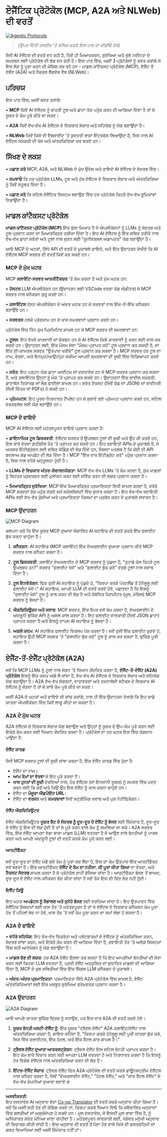 <!--
CO_OP_TRANSLATOR_METADATA:
{
  "original_hash": "aff92c6f019b4627ca9399c6e3882e17",
  "translation_date": "2025-09-18T14:42:41+00:00",
  "source_file": "11-agentic-protocols/README.md",
  "language_code": "pa"
}
-->
# ਏਜੈਂਟਿਕ ਪ੍ਰੋਟੋਕੋਲ (MCP, A2A ਅਤੇ NLWeb) ਦੀ ਵਰਤੋਂ

[![Agentic Protocols](../../../translated_images/lesson-11-thumbnail.b6c742949cf1ce2aa0255968d287b31c99b51dfa9c9beaede7c3fbed90e8fcfb.pa.png)](https://youtu.be/X-Dh9R3Opn8)

> _(ਉਪਰ ਦਿੱਤੀ ਤਸਵੀਰ 'ਤੇ ਕਲਿਕ ਕਰਕੇ ਇਸ ਪਾਠ ਦਾ ਵੀਡੀਓ ਵੇਖੋ)_

ਜਿਵੇਂ AI ਏਜੈਂਟਸ ਦੀ ਵਰਤੋਂ ਵਧ ਰਹੀ ਹੈ, ਤਿਵੇਂ ਹੀ ਮਿਆਰਕਰਨ, ਸੁਰੱਖਿਆ ਅਤੇ ਖੁੱਲੇ ਨਵੀਨਤਾ ਦੇ ਸਮਰਥਨ ਲਈ ਪ੍ਰੋਟੋਕੋਲ ਦੀ ਲੋੜ ਵਧ ਰਹੀ ਹੈ। ਇਸ ਪਾਠ ਵਿੱਚ, ਅਸੀਂ 3 ਪ੍ਰੋਟੋਕੋਲਾਂ ਨੂੰ ਕਵਰ ਕਰਾਂਗੇ ਜੋ ਇਸ ਲੋੜ ਨੂੰ ਪੂਰਾ ਕਰਨ ਦੀ ਕੋਸ਼ਿਸ਼ ਕਰ ਰਹੇ ਹਨ - ਮਾਡਲ ਕਾਂਟੈਕਸਟ ਪ੍ਰੋਟੋਕੋਲ (MCP), ਏਜੈਂਟ ਤੋਂ ਏਜੈਂਟ (A2A) ਅਤੇ ਨੈਚਰਲ ਲੈਂਗਵੇਜ ਵੈਬ (NLWeb)।

## ਪਰਿਚਯ

ਇਸ ਪਾਠ ਵਿੱਚ, ਅਸੀਂ ਕਵਰ ਕਰਾਂਗੇ:

• **MCP** ਕਿਵੇਂ AI ਏਜੈਂਟਸ ਨੂੰ ਬਾਹਰੀ ਟੂਲ ਅਤੇ ਡਾਟਾ ਤੱਕ ਪਹੁੰਚ ਕਰਨ ਦੀ ਆਗਿਆ ਦਿੰਦਾ ਹੈ ਤਾਂ ਜੋ ਯੂਜ਼ਰ ਦੇ ਕੰਮ ਪੂਰੇ ਕੀਤੇ ਜਾ ਸਕਣ।

• **A2A** ਕਿਵੇਂ ਵੱਖ-ਵੱਖ AI ਏਜੈਂਟਸ ਦੇ ਵਿਚਕਾਰ ਸੰਚਾਰ ਅਤੇ ਸਹਿਯੋਗ ਨੂੰ ਯੋਗ ਬਣਾਉਂਦਾ ਹੈ।

• **NLWeb** ਕਿਵੇਂ ਕਿਸੇ ਵੀ ਵੈਬਸਾਈਟ 'ਤੇ ਕੁਦਰਤੀ ਭਾਸ਼ਾ ਇੰਟਰਫੇਸ ਲਿਆਉਂਦਾ ਹੈ, ਜਿਸ ਨਾਲ AI ਏਜੈਂਟਸ ਸਮੱਗਰੀ ਦੀ ਖੋਜ ਅਤੇ ਅੰਤਰਕਿਰਿਆ ਕਰ ਸਕਦੇ ਹਨ।

## ਸਿੱਖਣ ਦੇ ਲਕਸ਼

• **ਪਛਾਣ ਕਰੋ** MCP, A2A, ਅਤੇ NLWeb ਦੇ ਮੁੱਖ ਉਦੇਸ਼ ਅਤੇ ਫਾਇਦੇ AI ਏਜੈਂਟਸ ਦੇ ਸੰਦਰਭ ਵਿੱਚ।

• **ਸਮਝਾਓ** ਕਿ ਹਰ ਪ੍ਰੋਟੋਕੋਲ LLMs, ਟੂਲ ਅਤੇ ਹੋਰ ਏਜੈਂਟਸ ਦੇ ਵਿਚਕਾਰ ਸੰਚਾਰ ਅਤੇ ਅੰਤਰਕਿਰਿਆ ਨੂੰ ਕਿਵੇਂ ਸਹੂਲਤ ਦਿੰਦਾ ਹੈ।

• **ਪਛਾਣ ਕਰੋ** ਕਿ ਜਟਿਲ ਏਜੈਂਟਿਕ ਸਿਸਟਮ ਬਣਾਉਣ ਵਿੱਚ ਹਰ ਪ੍ਰੋਟੋਕੋਲ ਕਿਹੜੇ ਵੱਖ-ਵੱਖ ਭੂਮਿਕਾਵਾਂ ਨਿਭਾਉਂਦਾ ਹੈ।

## ਮਾਡਲ ਕਾਂਟੈਕਸਟ ਪ੍ਰੋਟੋਕੋਲ

**ਮਾਡਲ ਕਾਂਟੈਕਸਟ ਪ੍ਰੋਟੋਕੋਲ (MCP)** ਇੱਕ ਖੁੱਲਾ ਮਿਆਰ ਹੈ ਜੋ ਐਪਲੀਕੇਸ਼ਨਾਂ ਨੂੰ LLMs ਨੂੰ ਸੰਦਰਭ ਅਤੇ ਟੂਲ ਪ੍ਰਦਾਨ ਕਰਨ ਦਾ ਮਿਆਰਕ੍ਰਿਤ ਤਰੀਕਾ ਦਿੰਦਾ ਹੈ। ਇਹ AI ਏਜੈਂਟਸ ਨੂੰ ਇੱਕ ਸਥਿਰ ਤਰੀਕੇ ਨਾਲ ਵੱਖ-ਵੱਖ ਡਾਟਾ ਸਰੋਤਾਂ ਅਤੇ ਟੂਲਾਂ ਨਾਲ ਜੁੜਨ ਲਈ "ਯੂਨੀਵਰਸਲ ਅਡਾਪਟਰ" ਯੋਗ ਬਣਾਉਂਦਾ ਹੈ।

ਆਓ MCP ਦੇ ਘਟਕਾਂ, ਸਿੱਧੇ API ਦੀ ਵਰਤੋਂ ਦੇ ਮੁਕਾਬਲੇ ਫਾਇਦੇ, ਅਤੇ ਇੱਕ ਉਦਾਹਰਨ ਦੇਖੀਏ ਕਿ AI ਏਜੈਂਟਸ MCP ਸਰਵਰ ਦੀ ਵਰਤੋਂ ਕਿਵੇਂ ਕਰ ਸਕਦੇ ਹਨ।

### MCP ਦੇ ਮੁੱਖ ਘਟਕ

MCP **ਕਲਾਇੰਟ-ਸਰਵਰ ਆਰਕੀਟੈਕਚਰ** 'ਤੇ ਕੰਮ ਕਰਦਾ ਹੈ ਅਤੇ ਮੁੱਖ ਘਟਕ ਹਨ:

• **ਹੋਸਟਸ** LLM ਐਪਲੀਕੇਸ਼ਨ ਹਨ (ਉਦਾਹਰਨ ਲਈ VSCode ਵਰਗਾ ਕੋਡ ਐਡੀਟਰ) ਜੋ MCP ਸਰਵਰ ਨਾਲ ਕਨੈਕਸ਼ਨ ਸ਼ੁਰੂ ਕਰਦੇ ਹਨ।

• **ਕਲਾਇੰਟਸ** ਹੋਸਟ ਐਪਲੀਕੇਸ਼ਨ ਦੇ ਅੰਦਰ ਘਟਕ ਹਨ ਜੋ ਸਰਵਰਾਂ ਨਾਲ ਇੱਕ-ਤੋਂ-ਇੱਕ ਕਨੈਕਸ਼ਨ ਬਣਾਉਂਦੇ ਹਨ।

• **ਸਰਵਰਸ** ਹਲਕੇ ਪ੍ਰੋਗਰਾਮ ਹਨ ਜੋ ਖਾਸ ਸਮਰਥਾਵਾਂ ਪ੍ਰਦਾਨ ਕਰਦੇ ਹਨ।

ਪ੍ਰੋਟੋਕੋਲ ਵਿੱਚ ਤਿੰਨ ਮੁੱਖ ਪ੍ਰਿਮਿਟਿਵ ਸ਼ਾਮਲ ਹਨ ਜੋ MCP ਸਰਵਰ ਦੀ ਸਮਰਥਾਵਾਂ ਹਨ:

• **ਟੂਲਸ**: ਇਹ ਵੱਖਰੇ ਕਾਰਵਾਈ ਜਾਂ ਫੰਕਸ਼ਨ ਹਨ ਜੋ AI ਏਜੈਂਟਸ ਕਿਸੇ ਕਾਰਵਾਈ ਨੂੰ ਕਰਨ ਲਈ ਕਾਲ ਕਰ ਸਕਦੇ ਹਨ। ਉਦਾਹਰਨ ਲਈ, ਇੱਕ ਮੌਸਮ ਸੇਵਾ "ਮੌਸਮ ਪ੍ਰਾਪਤ ਕਰੋ" ਟੂਲ ਪ੍ਰਦਾਨ ਕਰ ਸਕਦੀ ਹੈ, ਜਾਂ ਇੱਕ ਈ-ਕਾਮਰਸ ਸਰਵਰ "ਉਤਪਾਦ ਖਰੀਦੋ" ਟੂਲ ਪ੍ਰਦਾਨ ਕਰ ਸਕਦਾ ਹੈ। MCP ਸਰਵਰ ਹਰ ਟੂਲ ਦਾ ਨਾਮ, ਵੇਰਵਾ, ਅਤੇ ਇਨਪੁਟ/ਆਉਟਪੁੱਟ ਸਕੀਮਾ ਆਪਣੀ ਸਮਰਥਾਵਾਂ ਦੀ ਸੂਚੀ ਵਿੱਚ ਵਿਗਿਆਪਨ ਕਰਦੇ ਹਨ।

• **ਸਰੋਤ**: ਇਹ ਪੜ੍ਹਨ-ਯੋਗ ਡਾਟਾ ਆਈਟਮ ਜਾਂ ਦਸਤਾਵੇਜ਼ ਹਨ ਜੋ MCP ਸਰਵਰ ਪ੍ਰਦਾਨ ਕਰ ਸਕਦਾ ਹੈ, ਅਤੇ ਕਲਾਇੰਟਸ ਉਨ੍ਹਾਂ ਨੂੰ ਮੰਗ 'ਤੇ ਪ੍ਰਾਪਤ ਕਰ ਸਕਦੇ ਹਨ। ਉਦਾਹਰਨਾਂ ਵਿੱਚ ਫਾਈਲ ਸਮੱਗਰੀ, ਡਾਟਾਬੇਸ ਰਿਕਾਰਡ ਜਾਂ ਲੌਗ ਫਾਈਲਾਂ ਸ਼ਾਮਲ ਹਨ। ਸਰੋਤ ਟੈਕਸਟ (ਜਿਵੇਂ ਕੋਡ ਜਾਂ JSON) ਜਾਂ ਬਾਈਨਰੀ (ਜਿਵੇਂ ਚਿੱਤਰ ਜਾਂ PDFs) ਹੋ ਸਕਦੇ ਹਨ।

• **ਪ੍ਰੋਮਪਟਸ**: ਇਹ ਪੂਰਵ-ਨਿਰਧਾਰਤ ਟੈਂਪਲੇਟ ਹਨ ਜੋ ਸੁਝਾਏ ਗਏ ਪ੍ਰੋਮਪਟ ਪ੍ਰਦਾਨ ਕਰਦੇ ਹਨ, ਜਟਿਲ ਵਰਕਫਲੋਜ਼ ਲਈ ਯੋਗ ਬਣਾਉਂਦੇ ਹਨ।

### MCP ਦੇ ਫਾਇਦੇ

MCP AI ਏਜੈਂਟਸ ਲਈ ਮਹੱਤਵਪੂਰਨ ਫਾਇਦੇ ਪ੍ਰਦਾਨ ਕਰਦਾ ਹੈ:

• **ਡਾਇਨਾਮਿਕ ਟੂਲ ਡਿਸਕਵਰੀ**: ਏਜੈਂਟਸ ਸਰਵਰ ਤੋਂ ਉਪਲਬਧ ਟੂਲਾਂ ਦੀ ਸੂਚੀ ਅਤੇ ਉਹ ਕੀ ਕਰਦੇ ਹਨ, ਇਸ ਬਾਰੇ ਵੇਰਵਾ ਗਤੀਸ਼ੀਲ ਤੌਰ 'ਤੇ ਪ੍ਰਾਪਤ ਕਰ ਸਕਦੇ ਹਨ। ਇਹ ਰਵਾਇਤੀ APIs ਦੇ ਮੁਕਾਬਲੇ ਹੈ, ਜੋ ਅਕਸਰ ਇੰਟੀਗ੍ਰੇਸ਼ਨ ਲਈ ਸਥਿਰ ਕੋਡਿੰਗ ਦੀ ਲੋੜ ਦਿੰਦੇ ਹਨ, ਜਿਸਦਾ ਮਤਲਬ ਹੈ ਕਿ ਕੋਈ ਵੀ API ਬਦਲਾਅ ਕੋਡ ਅਪਡੇਟ ਦੀ ਲੋੜ ਦਿੰਦਾ ਹੈ। MCP "ਇੱਕ ਵਾਰ ਇੰਟੀਗ੍ਰੇਟ ਕਰੋ" ਪਹੁੰਚ ਪ੍ਰਦਾਨ ਕਰਦਾ ਹੈ, ਜਿਸ ਨਾਲ ਵਧੇਰੇ ਅਨੁਕੂਲਤਾ ਹੁੰਦੀ ਹੈ।

• **LLMs ਦੇ ਵਿਚਕਾਰ ਅੰਤਰ-ਸੰਚਾਲਨਯੋਗਤਾ**: MCP ਵੱਖ-ਵੱਖ LLMs 'ਤੇ ਕੰਮ ਕਰਦਾ ਹੈ, ਮੁੱਖ ਮਾਡਲਾਂ ਨੂੰ ਬਿਹਤਰ ਪ੍ਰਦਰਸ਼ਨ ਲਈ ਮੁਲਾਂਕਨ ਕਰਨ ਲਈ ਸਵਿੱਚ ਕਰਨ ਦੀ ਲਚਕ ਪ੍ਰਦਾਨ ਕਰਦਾ ਹੈ।

• **ਮਿਆਰਕ੍ਰਿਤ ਸੁਰੱਖਿਆ**: MCP ਇੱਕ ਮਿਆਰਕ੍ਰਿਤ ਪ੍ਰਮਾਣਿਕਤਾ ਵਿਧੀ ਸ਼ਾਮਲ ਕਰਦਾ ਹੈ, ਵਧੇਰੇ MCP ਸਰਵਰਾਂ ਤੱਕ ਪਹੁੰਚ ਜੋੜਦੇ ਸਮੇਂ ਸਕੇਲਬਿਲਟੀ ਵਿੱਚ ਸੁਧਾਰ ਕਰਦਾ ਹੈ। ਇਹ ਵੱਖ-ਵੱਖ ਰਵਾਇਤੀ APIs ਲਈ ਵੱਖ-ਵੱਖ ਕੁੰਜੀਆਂ ਅਤੇ ਪ੍ਰਮਾਣਿਕਤਾ ਕਿਸਮਾਂ ਦਾ ਪ੍ਰਬੰਧ ਕਰਨ ਦੇ ਮੁਕਾਬਲੇ ਸਧਾਰਨ ਹੈ।

### MCP ਉਦਾਹਰਨ

![MCP Diagram](../../../translated_images/mcp-diagram.e4ca1cbd551444a12e1f0eb300191a036ab01124fce71c864fe9cb7f4ac2a15d.pa.png)

ਕਲਪਨਾ ਕਰੋ ਕਿ ਇੱਕ ਯੂਜ਼ਰ MCP ਦੁਆਰਾ ਸੰਚਾਲਿਤ AI ਸਹਾਇਕ ਦੀ ਵਰਤੋਂ ਕਰਕੇ ਇੱਕ ਫਲਾਈਟ ਬੁੱਕ ਕਰਨਾ ਚਾਹੁੰਦਾ ਹੈ।

1. **ਕਨੈਕਸ਼ਨ**: AI ਸਹਾਇਕ (MCP ਕਲਾਇੰਟ) ਇੱਕ ਏਅਰਲਾਈਨ ਦੁਆਰਾ ਪ੍ਰਦਾਨ ਕੀਤੇ MCP ਸਰਵਰ ਨਾਲ ਕਨੈਕਟ ਕਰਦਾ ਹੈ।

2. **ਟੂਲ ਡਿਸਕਵਰੀ**: ਕਲਾਇੰਟ ਏਅਰਲਾਈਨ ਦੇ MCP ਸਰਵਰ ਨੂੰ ਪੁੱਛਦਾ ਹੈ, "ਤੁਹਾਡੇ ਕੋਲ ਕਿਹੜੇ ਟੂਲ ਉਪਲਬਧ ਹਨ?" ਸਰਵਰ "ਫਲਾਈਟ ਖੋਜੋ" ਅਤੇ "ਫਲਾਈਟ ਬੁੱਕ ਕਰੋ" ਵਰਗੇ ਟੂਲਾਂ ਨਾਲ ਜਵਾਬ ਦਿੰਦਾ ਹੈ।

3. **ਟੂਲ ਇਨਵੋਕੇਸ਼ਨ**: ਫਿਰ ਤੁਸੀਂ AI ਸਹਾਇਕ ਨੂੰ ਪੁੱਛਦੇ ਹੋ, "ਕਿਰਪਾ ਕਰਕੇ ਪੋਰਟਲੈਂਡ ਤੋਂ ਹੋਨੋਲੂਲੂ ਲਈ ਫਲਾਈਟ ਖੋਜੋ।" AI ਸਹਾਇਕ, ਆਪਣੇ LLM ਦੀ ਵਰਤੋਂ ਕਰਦੇ ਹੋਏ, ਪਛਾਣਦਾ ਹੈ ਕਿ ਇਸਨੂੰ "ਫਲਾਈਟ ਖੋਜੋ" ਟੂਲ ਨੂੰ ਕਾਲ ਕਰਨ ਦੀ ਲੋੜ ਹੈ ਅਤੇ ਸੰਬੰਧਿਤ ਪੈਰਾਮੀਟਰ (ਮੂਲ, ਮੰਜ਼ਿਲ) MCP ਸਰਵਰ ਨੂੰ ਭੇਜਦਾ ਹੈ।

4. **ਐਗਜ਼ਿਕਿਊਸ਼ਨ ਅਤੇ ਜਵਾਬ**: MCP ਸਰਵਰ, ਇੱਕ ਰੈਪਰ ਵਜੋਂ ਕੰਮ ਕਰਦਾ ਹੈ, ਏਅਰਲਾਈਨ ਦੇ ਅੰਦਰੂਨੀ ਬੁਕਿੰਗ API ਨੂੰ ਅਸਲ ਕਾਲ ਕਰਦਾ ਹੈ। ਇਹ ਫਲਾਈਟ ਜਾਣਕਾਰੀ (ਜਿਵੇਂ JSON ਡਾਟਾ) ਪ੍ਰਾਪਤ ਕਰਦਾ ਹੈ ਅਤੇ ਇਸਨੂੰ ਵਾਪਸ AI ਸਹਾਇਕ ਨੂੰ ਭੇਜਦਾ ਹੈ।

5. **ਅਗਲੇ ਕਦਮ**: AI ਸਹਾਇਕ ਫਲਾਈਟ ਵਿਕਲਪ ਪੇਸ਼ ਕਰਦਾ ਹੈ। ਜਦੋਂ ਤੁਸੀਂ ਇੱਕ ਫਲਾਈਟ ਚੁਣਦੇ ਹੋ, ਸਹਾਇਕ ਉਹੀ MCP ਸਰਵਰ 'ਤੇ "ਫਲਾਈਟ ਬੁੱਕ ਕਰੋ" ਟੂਲ ਨੂੰ ਕਾਲ ਕਰ ਸਕਦਾ ਹੈ, ਬੁਕਿੰਗ ਪੂਰੀ ਕਰਦਾ ਹੈ।

## ਏਜੈਂਟ-ਤੋਂ-ਏਜੈਂਟ ਪ੍ਰੋਟੋਕੋਲ (A2A)

ਜਦੋਂ ਕਿ MCP LLMs ਨੂੰ ਟੂਲਾਂ ਨਾਲ ਜੋੜਨ 'ਤੇ ਧਿਆਨ ਕੇਂਦਰਿਤ ਕਰਦਾ ਹੈ, **ਏਜੈਂਟ-ਤੋਂ-ਏਜੈਂਟ (A2A) ਪ੍ਰੋਟੋਕੋਲ** ਇਸਨੂੰ ਇੱਕ ਕਦਮ ਅੱਗੇ ਲੈ ਜਾਂਦਾ ਹੈ, ਵੱਖ-ਵੱਖ AI ਏਜੈਂਟਸ ਦੇ ਵਿਚਕਾਰ ਸੰਚਾਰ ਅਤੇ ਸਹਿਯੋਗ ਯੋਗ ਬਣਾਉਂਦਾ ਹੈ। A2A ਵੱਖ-ਵੱਖ ਸੰਗਠਨਾਂ, ਵਾਤਾਵਰਣਾਂ ਅਤੇ ਤਕਨਾਲੋਜੀ ਸਟੈਕਸ ਦੇ ਵਿਚਕਾਰ AI ਏਜੈਂਟਸ ਨੂੰ ਜੋੜਦਾ ਹੈ ਤਾਂ ਜੋ ਸਾਂਝੇ ਕੰਮ ਪੂਰੇ ਕੀਤੇ ਜਾ ਸਕਣ।

ਅਸੀਂ A2A ਦੇ ਘਟਕਾਂ ਅਤੇ ਫਾਇਦੇ ਦੀ ਜਾਂਚ ਕਰਾਂਗੇ, ਨਾਲ ਹੀ ਇੱਕ ਉਦਾਹਰਨ ਦੇਖਾਂਗੇ ਕਿ ਇਹ ਸਾਡੇ ਯਾਤਰਾ ਐਪਲੀਕੇਸ਼ਨ ਵਿੱਚ ਕਿਵੇਂ ਲਾਗੂ ਕੀਤਾ ਜਾ ਸਕਦਾ ਹੈ।

### A2A ਦੇ ਮੁੱਖ ਘਟਕ

A2A ਏਜੈਂਟਸ ਦੇ ਵਿਚਕਾਰ ਸੰਚਾਰ ਯੋਗ ਬਣਾਉਣ ਅਤੇ ਉਨ੍ਹਾਂ ਨੂੰ ਯੂਜ਼ਰ ਦੇ ਉਪ-ਕੰਮ ਪੂਰੇ ਕਰਨ ਲਈ ਇਕੱਠੇ ਕੰਮ ਕਰਨ ਲਈ ਧਿਆਨ ਕੇਂਦਰਿਤ ਕਰਦਾ ਹੈ। ਪ੍ਰੋਟੋਕੋਲ ਦਾ ਹਰ ਘਟਕ ਇਸ ਵਿੱਚ ਯੋਗਦਾਨ ਪਾਉਂਦਾ ਹੈ:

#### ਏਜੈਂਟ ਕਾਰਡ

ਜਿਵੇਂ MCP ਸਰਵਰ ਟੂਲਾਂ ਦੀ ਸੂਚੀ ਸਾਂਝਾ ਕਰਦਾ ਹੈ, ਇੱਕ ਏਜੈਂਟ ਕਾਰਡ ਵਿੱਚ ਹੁੰਦਾ ਹੈ:
- ਏਜੈਂਟ ਦਾ ਨਾਮ।
- **ਆਮ ਕੰਮਾਂ ਦਾ ਵੇਰਵਾ** ਜੋ ਇਹ ਪੂਰੇ ਕਰਦਾ ਹੈ।
- **ਖਾਸ ਹੁਨਰਾਂ ਦੀ ਸੂਚੀ** ਵੇਰਵਿਆਂ ਨਾਲ, ਹੋਰ ਏਜੈਂਟਸ (ਜਾਂ ਇਨਸਾਨੀ ਯੂਜ਼ਰ) ਨੂੰ ਸਮਝਣ ਵਿੱਚ ਮਦਦ ਕਰਨ ਲਈ ਕਿ ਕਦੋਂ ਅਤੇ ਕਿਉਂ ਉਹ ਇਸ ਏਜੈਂਟ ਨੂੰ ਕਾਲ ਕਰਨਾ ਚਾਹੁੰਦੇ ਹਨ।
- ਏਜੈਂਟ ਦਾ **ਮੌਜੂਦਾ ਐਂਡਪੌਇੰਟ URL**।
- ਏਜੈਂਟ ਦਾ **ਵਰਜਨ** ਅਤੇ **ਸਮਰਥਾਵਾਂ** ਜਿਵੇਂ ਸਟ੍ਰੀਮਿੰਗ ਜਵਾਬ ਅਤੇ ਪੁਸ਼ ਨੋਟੀਫਿਕੇਸ਼ਨ।

#### ਏਜੈਂਟ ਐਗਜ਼ਿਕਿਊਟਰ

ਏਜੈਂਟ ਐਗਜ਼ਿਕਿਊਟਰ **ਯੂਜ਼ਰ ਚੈਟ ਦੇ ਸੰਦਰਭ ਨੂੰ ਦੂਰ-ਦੂਰ ਦੇ ਏਜੈਂਟ ਨੂੰ ਭੇਜਣ** ਲਈ ਜ਼ਿੰਮੇਵਾਰ ਹੈ, ਦੂਰ-ਦੂਰ ਦੇ ਏਜੈਂਟ ਨੂੰ ਇਸ ਦੀ ਲੋੜ ਹੁੰਦੀ ਹੈ ਤਾਂ ਜੋ ਪੂਰੇ ਕਰਨ ਵਾਲੇ ਕੰਮ ਨੂੰ ਸਮਝਿਆ ਜਾ ਸਕੇ। A2A ਸਰਵਰ ਵਿੱਚ, ਇੱਕ ਏਜੈਂਟ ਆਪਣਾ ਵੱਡਾ ਭਾਸ਼ਾ ਮਾਡਲ (LLM) ਵਰਤਦਾ ਹੈ ਜੋ ਆਉਣ ਵਾਲੇ ਬੇਨਤੀਆਂ ਨੂੰ ਪਾਰਸ ਕਰਨ ਅਤੇ ਆਪਣੇ ਅੰਦਰੂਨੀ ਟੂਲਾਂ ਦੀ ਵਰਤੋਂ ਕਰਕੇ ਕੰਮ ਪੂਰੇ ਕਰਨ ਲਈ।

#### ਆਰਟੀਫੈਕਟ

ਜਦੋਂ ਦੂਰ-ਦੂਰ ਦਾ ਏਜੈਂਟ ਮੰਗੇ ਗਏ ਕੰਮ ਨੂੰ ਪੂਰਾ ਕਰ ਲੈਂਦਾ ਹੈ, ਇਸ ਦਾ ਕੰਮ ਉਤਪਾਦ ਇੱਕ ਆਰਟੀਫੈਕਟ ਵਜੋਂ ਬਣਦਾ ਹੈ। ਇੱਕ ਆਰਟੀਫੈਕਟ **ਏਜੈਂਟ ਦੇ ਕੰਮ ਦਾ ਨਤੀਜਾ**, **ਕੀ ਪੂਰਾ ਕੀਤਾ ਗਿਆ** ਦਾ ਵੇਰਵਾ, ਅਤੇ **ਟੈਕਸਟ ਸੰਦਰਭ** ਸ਼ਾਮਲ ਕਰਦਾ ਹੈ ਜੋ ਪ੍ਰੋਟੋਕੋਲ ਰਾਹੀਂ ਭੇਜਿਆ ਜਾਂਦਾ ਹੈ। ਆਰਟੀਫੈਕਟ ਭੇਜਣ ਤੋਂ ਬਾਅਦ, ਦੂਰ-ਦੂਰ ਦੇ ਏਜੈਂਟ ਨਾਲ ਕਨੈਕਸ਼ਨ ਬੰਦ ਕੀਤਾ ਜਾਂਦਾ ਹੈ ਜਦੋਂ ਤੱਕ ਇਸ ਦੀ ਫਿਰ ਲੋੜ ਨਹੀਂ ਹੁੰਦੀ।

#### ਇਵੈਂਟ ਕਿਊ

ਇਹ ਘਟਕ **ਅਪਡੇਟਸ ਨੂੰ ਸੰਭਾਲਣ ਅਤੇ ਸੁਨੇਹੇ ਭੇਜਣ** ਲਈ ਵਰਤਿਆ ਜਾਂਦਾ ਹੈ। ਇਹ ਉਤਪਾਦਨ ਵਿੱਚ ਏਜੈਂਟਿਕ ਸਿਸਟਮਾਂ ਲਈ ਖਾਸ ਤੌਰ 'ਤੇ ਮਹੱਤਵਪੂਰਨ ਹੈ ਤਾਂ ਜੋ ਏਜੈਂਟਸ ਦੇ ਵਿਚਕਾਰ ਕਨੈਕਸ਼ਨ ਕੰਮ ਪੂਰਾ ਹੋਣ ਤੋਂ ਪਹਿਲਾਂ ਬੰਦ ਨਾ ਹੋਵੇ, ਖਾਸ ਤੌਰ 'ਤੇ ਜਦੋਂ ਕੰਮ ਪੂਰਾ ਕਰਨ ਦਾ ਸਮਾਂ ਲੰਬਾ ਹੋ ਸਕਦਾ ਹੈ।

### A2A ਦੇ ਫਾਇਦੇ

• **ਵਧੇਰੇ ਸਹਿਯੋਗ**: ਇਹ ਵੱਖ-ਵੱਖ ਵਿਕਰੇਤਾ ਅਤੇ ਪਲੇਟਫਾਰਮਾਂ ਦੇ ਏਜੈਂਟਸ ਨੂੰ ਅੰਤਰਕਿਰਿਆ ਕਰਨ, ਸੰਦਰਭ ਸਾਂਝਾ ਕਰਨ, ਅਤੇ ਇਕੱਠੇ ਕੰਮ ਕਰਨ ਦੀ ਆਗਿਆ ਦਿੰਦਾ ਹੈ, ਰਵਾਇਤੀ ਤੌਰ 'ਤੇ ਅਲੱਗ ਸਿਸਟਮਾਂ ਵਿੱਚ ਸਹੀ ਆਟੋਮੇਸ਼ਨ ਨੂੰ ਯੋਗ ਬਣਾਉਂਦਾ ਹੈ।

• **ਮਾਡਲ ਚੋਣ ਦੀ ਲਚਕ**: ਹਰ A2A ਏਜੈਂਟ ਫੈਸਲਾ ਕਰ ਸਕਦਾ ਹੈ ਕਿ ਇਹ ਆਪਣੀਆਂ ਬੇਨਤੀਆਂ ਦੀ ਸੇਵਾ ਕਰਨ ਲਈ ਕਿਹੜਾ LLM ਵਰਤਦਾ ਹੈ, ਪ੍ਰਤੀ ਏਜੈਂਟ ਅਨੁਕੂਲਿਤ ਜਾਂ ਸੁਧਾਰਿਤ ਮਾਡਲਾਂ ਦੀ ਆਗਿਆ ਦਿੰਦਾ ਹੈ, MCP ਦੇ ਕੁਝ ਸਥਿਤੀਆਂ ਵਿੱਚ ਇੱਕ ਸਿੰਗਲ LLM ਕਨੈਕਸ਼ਨ ਦੇ ਮੁਕਾਬਲੇ।

• **ਅੰਦਰ-ਅੰਦਰ ਪ੍ਰਮਾਣਿਕਤਾ**: ਪ੍ਰਮਾਣਿਕਤਾ ਸਿੱਧੇ A2A ਪ੍ਰੋਟੋਕੋਲ ਵਿੱਚ ਸ਼ਾਮਲ ਹੈ, ਏਜੈਂਟ ਅੰਤਰਕਿਰਿਆਵਾਂ ਲਈ ਇੱਕ ਮਜ਼ਬੂਤ ਸੁਰੱਖਿਆ ਫਰੇਮਵਰਕ ਪ੍ਰਦਾਨ ਕਰਦਾ ਹੈ।

### A2A ਉਦਾਹਰਨ

![A2A Diagram](../../../translated_images/A2A-Diagram.8666928d648acc2687db4093d7b09ea2a595622f8fe18194a026ee55fc23af8e.pa.png)

ਆਓ ਆਪਣੇ ਯਾਤਰਾ ਬੁਕਿੰਗ ਦ੍ਰਿਸ਼ ਨੂੰ ਵਧਾਉਣ, ਪਰ ਇਸ ਵਾਰ A2A ਦੀ ਵਰਤੋਂ ਕਰਦੇ ਹੋਏ।

1. **ਯੂਜ਼ਰ ਬੇਨਤੀ ਮਲਟੀ-ਏਜੈਂਟ ਨੂੰ**: ਇੱਕ ਯੂਜ਼ਰ "ਟ੍ਰੈਵਲ ਏਜੈਂਟ" A2A ਕਲਾਇੰਟ/ਏਜੈਂਟ ਨਾਲ ਅੰਤਰਕਿਰਿਆ ਕਰਦਾ ਹੈ, ਸ਼ਾਇਦ ਕਹਿੰਦਾ ਹੈ, "ਕਿਰਪਾ ਕਰਕੇ ਹੋਨੋਲੂਲੂ ਲਈ ਪੂਰੀ ਯਾਤਰਾ ਬੁੱਕ ਕਰੋ, ਜਿਸ ਵਿੱਚ ਫਲਾਈਟਸ, ਇੱਕ ਹੋਟਲ, ਅਤੇ ਇੱਕ ਰੈਂਟਲ ਕਾਰ ਸ਼ਾਮਲ ਹੈ।"

2. **ਟ੍ਰੈਵਲ ਏਜੈਂਟ ਦੁਆਰਾ ਆਰਕਸਟ੍ਰੇਸ਼ਨ**: ਟ੍ਰੈਵਲ ਏਜੈਂਟ ਇਸ ਜਟਿਲ ਬੇਨਤੀ ਪ੍ਰਾਪਤ ਕਰਦਾ ਹੈ। ਇਹ ਕੰਮ ਬਾਰੇ ਵਿਚਾਰ ਕਰਨ ਲਈ ਆਪਣਾ LLM ਵਰਤਦਾ ਹੈ ਅਤੇ ਨਿਰਧਾਰਤ ਕਰਦਾ ਹੈ ਕਿ ਇਸਨੂੰ ਹੋਰ ਵਿਸ਼ੇਸ਼ ਏਜੈਂਟਸ ਨਾਲ ਅੰਤਰਕਿਰਿਆ ਕਰਨ ਦੀ ਲੋੜ ਹੈ।

3. **ਇੰਟਰ-ਏਜੈਂਟ ਸੰਚਾਰ**: ਟ੍ਰੈਵਲ ਏਜੈਂਟ ਫਿਰ A2A ਪ੍ਰੋਟੋਕੋਲ ਦੀ ਵਰਤੋਂ ਕਰਕੇ ਡਾਊਨਸਟ੍ਰੀਮ ਏਜੈਂਟਸ ਨਾਲ ਕਨੈਕਟ ਕਰਦਾ ਹੈ, ਜਿਵੇਂ "ਏਅਰਲਾਈਨ ਏਜੈਂਟ," "ਹੋਟਲ ਏਜੈਂਟ," ਅਤੇ "ਕਾਰ ਰੈਂਟਲ ਏਜੈਂਟ" ਜੋ ਵੱਖ-ਵੱਖ ਕੰਪਨੀਆਂ ਦੁਆਰਾ ਬਣਾਏ ਗ

---

**ਅਸਵੀਕਰਤੀ**:  
ਇਹ ਦਸਤਾਵੇਜ਼ AI ਅਨੁਵਾਦ ਸੇਵਾ [Co-op Translator](https://github.com/Azure/co-op-translator) ਦੀ ਵਰਤੋਂ ਕਰਕੇ ਅਨੁਵਾਦ ਕੀਤਾ ਗਿਆ ਹੈ। ਜਦੋਂ ਕਿ ਅਸੀਂ ਸਹੀ ਹੋਣ ਦੀ ਕੋਸ਼ਿਸ਼ ਕਰਦੇ ਹਾਂ, ਕਿਰਪਾ ਕਰਕੇ ਧਿਆਨ ਦਿਓ ਕਿ ਸਵੈਚਾਲਿਤ ਅਨੁਵਾਦਾਂ ਵਿੱਚ ਗਲਤੀਆਂ ਜਾਂ ਅਸੁਚੱਜੇਪਣ ਹੋ ਸਕਦੇ ਹਨ। ਮੂਲ ਦਸਤਾਵੇਜ਼, ਜੋ ਇਸਦੀ ਮੂਲ ਭਾਸ਼ਾ ਵਿੱਚ ਹੈ, ਨੂੰ ਅਧਿਕਾਰਤ ਸਰੋਤ ਮੰਨਿਆ ਜਾਣਾ ਚਾਹੀਦਾ ਹੈ। ਮਹੱਤਵਪੂਰਨ ਜਾਣਕਾਰੀ ਲਈ, ਪੇਸ਼ੇਵਰ ਮਨੁੱਖੀ ਅਨੁਵਾਦ ਦੀ ਸਿਫਾਰਸ਼ ਕੀਤੀ ਜਾਂਦੀ ਹੈ। ਇਸ ਅਨੁਵਾਦ ਦੀ ਵਰਤੋਂ ਤੋਂ ਪੈਦਾ ਹੋਣ ਵਾਲੇ ਕਿਸੇ ਵੀ ਗਲਤਫਹਿਮੀ ਜਾਂ ਗਲਤ ਵਿਆਖਿਆ ਲਈ ਅਸੀਂ ਜ਼ਿੰਮੇਵਾਰ ਨਹੀਂ ਹਾਂ।